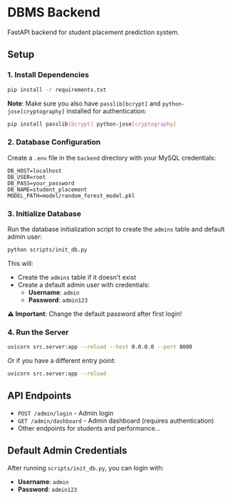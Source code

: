 # DBMS Backend

FastAPI backend for student placement prediction system.

## Setup

### 1. Install Dependencies

```bash
pip install -r requirements.txt
```

**Note**: Make sure you also have `passlib[bcrypt]` and `python-jose[cryptography]` installed for authentication:
```bash
pip install passlib[bcrypt] python-jose[cryptography]
```

### 2. Database Configuration

Create a `.env` file in the `backend` directory with your MySQL credentials:

```env
DB_HOST=localhost
DB_USER=root
DB_PASS=your_password
DB_NAME=student_placement
MODEL_PATH=model/random_forest_model.pkl
```

### 3. Initialize Database

Run the database initialization script to create the `admins` table and default admin user:

```bash
python scripts/init_db.py
```

This will:
- Create the `admins` table if it doesn't exist
- Create a default admin user with credentials:
  - **Username**: `admin`
  - **Password**: `admin123`

**⚠️ Important**: Change the default password after first login!

### 4. Run the Server

```bash
uvicorn src.server:app --reload --host 0.0.0.0 --port 8000
```

Or if you have a different entry point:
```bash
uvicorn src.server:app --reload
```

## API Endpoints

- `POST /admin/login` - Admin login
- `GET /admin/dashboard` - Admin dashboard (requires authentication)
- Other endpoints for students and performance...

## Default Admin Credentials

After running `scripts/init_db.py`, you can login with:
- **Username**: `admin`
- **Password**: `admin123`
